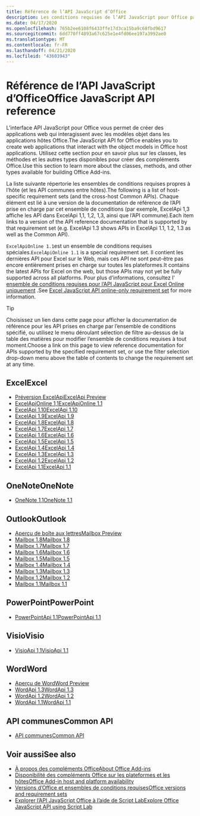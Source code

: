 ```yaml
---
title: Référence de l’API JavaScript d’Office
description: Les conditions requises de l’API JavaScript pour Office par hôte.
ms.date: 04/17/2020
ms.openlocfilehash: 765b2ee6108f6433ffe17d3ca15ba9c68fbd9617
ms.sourcegitcommit: 6dd770ff4893a67c625e1e4fd06ee197a3992ae0
ms.translationtype: MT
ms.contentlocale: fr-FR
ms.lasthandoff: 04/21/2020
ms.locfileid: "43603943"
---
```

# <a name="office-javascript-api-reference"></a><span data-ttu-id="dc9be-103">Référence de l’API JavaScript d’Office</span><span class="sxs-lookup"><span data-stu-id="dc9be-103">Office JavaScript API reference</span></span>

<span data-ttu-id="dc9be-104">L’interface API JavaScript pour Office vous permet de créer des applications web qui interagissent avec les modèles objet dans les applications hôtes Office.</span><span class="sxs-lookup"><span data-stu-id="dc9be-104">The JavaScript API for Office enables you to create web applications that interact with the object models in Office host applications.</span></span> <span data-ttu-id="dc9be-105">Utilisez cette section pour en savoir plus sur les classes, les méthodes et les autres types disponibles pour créer des compléments Office.</span><span class="sxs-lookup"><span data-stu-id="dc9be-105">Use this section to learn more about the classes, methods, and other types available for building Office Add-ins.</span></span>

<span data-ttu-id="dc9be-106">La liste suivante répertorie les ensembles de conditions requises propres à l’hôte (et les API communes entre hôtes).</span><span class="sxs-lookup"><span data-stu-id="dc9be-106">The following is a list of host-specific requirement sets (and the cross-host Common APIs).</span></span> <span data-ttu-id="dc9be-107">Chaque élément est lié à une version de la documentation de référence de l’API prise en charge par cet ensemble de conditions (par exemple, ExcelApi 1,3 affiche les API dans ExcelApi 1,1, 1,2, 1,3, ainsi que l’API commune).</span><span class="sxs-lookup"><span data-stu-id="dc9be-107">Each item links to a version of the API reference documentation that is supported by that requirement set (e.g. ExcelApi 1.3 shows APIs in ExcelApi 1.1, 1.2, 1.3 as well as the Common API).</span></span>

<span data-ttu-id="dc9be-108">`ExcelApiOnline 1.1`est un ensemble de conditions requises spéciales.</span><span class="sxs-lookup"><span data-stu-id="dc9be-108">`ExcelApiOnline 1.1` is a special requirement set.</span></span> <span data-ttu-id="dc9be-109">Il contient les dernières API pour Excel sur le Web, mais ces API ne sont peut-être pas encore entièrement prises en charge sur toutes les plateformes.</span><span class="sxs-lookup"><span data-stu-id="dc9be-109">It contains the latest APIs for Excel on the web, but those APIs may not yet be fully supported across all platforms.</span></span> <span data-ttu-id="dc9be-110">Pour plus d’informations, consultez l' [ensemble de conditions requises pour l’API JavaScript pour Excel Online uniquement](/office/dev/add-ins/reference/requirement-sets/excel-api-online-requirement-set) .</span><span class="sxs-lookup"><span data-stu-id="dc9be-110">See [Excel JavaScript API online-only requirement set](/office/dev/add-ins/reference/requirement-sets/excel-api-online-requirement-set) for more information.</span></span>

> [!TIP]
> <span data-ttu-id="dc9be-111">Choisissez un lien dans cette page pour afficher la documentation de référence pour les API prises en charge par l’ensemble de conditions spécifié, ou utilisez le menu déroulant sélection de filtre au-dessus de la table des matières pour modifier l’ensemble de conditions requises à tout moment.</span><span class="sxs-lookup"><span data-stu-id="dc9be-111">Choose a link on this page to view reference documentation for APIs supported by the specified requirement set, or use the filter selection drop-down menu above the table of contents to change the requirement set at any time.</span></span>

## <a name="excel"></a><span data-ttu-id="dc9be-112">Excel</span><span class="sxs-lookup"><span data-stu-id="dc9be-112">Excel</span></span>

- [<span data-ttu-id="dc9be-113">Préversion ExcelApi</span><span class="sxs-lookup"><span data-stu-id="dc9be-113">ExcelApi Preview</span></span>](/javascript/api/excel?view=excel-js-preview)
- [<span data-ttu-id="dc9be-114">ExcelApiOnline 1,1</span><span class="sxs-lookup"><span data-stu-id="dc9be-114">ExcelApiOnline 1.1</span></span>](/javascript/api/excel?view=excel-js-online)
- [<span data-ttu-id="dc9be-115">ExcelApi 1.10</span><span class="sxs-lookup"><span data-stu-id="dc9be-115">ExcelApi 1.10</span></span>](/javascript/api/excel?view=excel-js-1.10)
- [<span data-ttu-id="dc9be-116">ExcelApi 1.9</span><span class="sxs-lookup"><span data-stu-id="dc9be-116">ExcelApi 1.9</span></span>](/javascript/api/excel?view=excel-js-1.9)
- [<span data-ttu-id="dc9be-117">ExcelApi 1.8</span><span class="sxs-lookup"><span data-stu-id="dc9be-117">ExcelApi 1.8</span></span>](/javascript/api/excel?view=excel-js-1.8)
- [<span data-ttu-id="dc9be-118">ExcelApi 1.7</span><span class="sxs-lookup"><span data-stu-id="dc9be-118">ExcelApi 1.7</span></span>](/javascript/api/excel?view=excel-js-1.7)
- [<span data-ttu-id="dc9be-119">ExcelApi 1.6</span><span class="sxs-lookup"><span data-stu-id="dc9be-119">ExcelApi 1.6</span></span>](/javascript/api/excel?view=excel-js-1.6)
- [<span data-ttu-id="dc9be-120">ExcelApi 1.5</span><span class="sxs-lookup"><span data-stu-id="dc9be-120">ExcelApi 1.5</span></span>](/javascript/api/excel?view=excel-js-1.5)
- [<span data-ttu-id="dc9be-121">ExcelApi 1.4</span><span class="sxs-lookup"><span data-stu-id="dc9be-121">ExcelApi 1.4</span></span>](/javascript/api/excel?view=excel-js-1.4)
- [<span data-ttu-id="dc9be-122">ExcelApi 1.3</span><span class="sxs-lookup"><span data-stu-id="dc9be-122">ExcelApi 1.3</span></span>](/javascript/api/excel?view=excel-js-1.3)
- [<span data-ttu-id="dc9be-123">ExcelApi 1.2</span><span class="sxs-lookup"><span data-stu-id="dc9be-123">ExcelApi 1.2</span></span>](/javascript/api/excel?view=excel-js-1.2)
- [<span data-ttu-id="dc9be-124">ExcelApi 1.1</span><span class="sxs-lookup"><span data-stu-id="dc9be-124">ExcelApi 1.1</span></span>](/javascript/api/excel?view=excel-js-1.1)

## <a name="onenote"></a><span data-ttu-id="dc9be-125">OneNote</span><span class="sxs-lookup"><span data-stu-id="dc9be-125">OneNote</span></span>

- [<span data-ttu-id="dc9be-126">OneNote 1,1</span><span class="sxs-lookup"><span data-stu-id="dc9be-126">OneNote 1.1</span></span>](/javascript/api/onenote?view=onenote-js-1.1)

## <a name="outlook"></a><span data-ttu-id="dc9be-127">Outlook</span><span class="sxs-lookup"><span data-stu-id="dc9be-127">Outlook</span></span>

- [<span data-ttu-id="dc9be-128">Aperçu de boîte aux lettres</span><span class="sxs-lookup"><span data-stu-id="dc9be-128">Mailbox Preview</span></span>](/javascript/api/outlook?view=outlook-js-preview)
- [<span data-ttu-id="dc9be-129">Mailbox 1.8</span><span class="sxs-lookup"><span data-stu-id="dc9be-129">Mailbox 1.8</span></span>](/javascript/api/outlook?view=outlook-js-1.8)
- [<span data-ttu-id="dc9be-130">Mailbox 1.7</span><span class="sxs-lookup"><span data-stu-id="dc9be-130">Mailbox 1.7</span></span>](/javascript/api/outlook?view=outlook-js-1.7)
- [<span data-ttu-id="dc9be-131">Mailbox 1.6</span><span class="sxs-lookup"><span data-stu-id="dc9be-131">Mailbox 1.6</span></span>](/javascript/api/outlook?view=outlook-js-1.6)
- [<span data-ttu-id="dc9be-132">Mailbox 1.5</span><span class="sxs-lookup"><span data-stu-id="dc9be-132">Mailbox 1.5</span></span>](/javascript/api/outlook?view=outlook-js-1.5)
- [<span data-ttu-id="dc9be-133">Mailbox 1.4</span><span class="sxs-lookup"><span data-stu-id="dc9be-133">Mailbox 1.4</span></span>](/javascript/api/outlook?view=outlook-js-1.4)
- [<span data-ttu-id="dc9be-134">Mailbox 1.3</span><span class="sxs-lookup"><span data-stu-id="dc9be-134">Mailbox 1.3</span></span>](/javascript/api/outlook?view=outlook-js-1.3)
- [<span data-ttu-id="dc9be-135">Mailbox 1.2</span><span class="sxs-lookup"><span data-stu-id="dc9be-135">Mailbox 1.2</span></span>](/javascript/api/outlook?view=outlook-js-1.2)
- [<span data-ttu-id="dc9be-136">Mailbox 1.1</span><span class="sxs-lookup"><span data-stu-id="dc9be-136">Mailbox 1.1</span></span>](/javascript/api/outlook?view=outlook-js-1.1)

## <a name="powerpoint"></a><span data-ttu-id="dc9be-137">PowerPoint</span><span class="sxs-lookup"><span data-stu-id="dc9be-137">PowerPoint</span></span>

- [<span data-ttu-id="dc9be-138">PowerPointApi 1.1</span><span class="sxs-lookup"><span data-stu-id="dc9be-138">PowerPointApi 1.1</span></span>](/javascript/api/powerpoint?view=powerpoint-js-1.1)

## <a name="visio"></a><span data-ttu-id="dc9be-139">Visio</span><span class="sxs-lookup"><span data-stu-id="dc9be-139">Visio</span></span>

- [<span data-ttu-id="dc9be-140">VisioApi 1,1</span><span class="sxs-lookup"><span data-stu-id="dc9be-140">VisioApi 1.1</span></span>](/javascript/api/visio?view=visio-js-1.1)

## <a name="word"></a><span data-ttu-id="dc9be-141">Word</span><span class="sxs-lookup"><span data-stu-id="dc9be-141">Word</span></span>

- [<span data-ttu-id="dc9be-142">Aperçu de Word</span><span class="sxs-lookup"><span data-stu-id="dc9be-142">Word Preview</span></span>](/javascript/api/word?view=word-js-preview)
- [<span data-ttu-id="dc9be-143">WordApi 1.3</span><span class="sxs-lookup"><span data-stu-id="dc9be-143">WordApi 1.3</span></span>](/javascript/api/word?view=word-js-1.3)
- [<span data-ttu-id="dc9be-144">WordApi 1.2</span><span class="sxs-lookup"><span data-stu-id="dc9be-144">WordApi 1.2</span></span>](/javascript/api/word?view=word-js-1.2)
- [<span data-ttu-id="dc9be-145">WordApi 1.1</span><span class="sxs-lookup"><span data-stu-id="dc9be-145">WordApi 1.1</span></span>](/javascript/api/word?view=word-js-1.1)

## <a name="common-api"></a><span data-ttu-id="dc9be-146">API communes</span><span class="sxs-lookup"><span data-stu-id="dc9be-146">Common API</span></span>

- [<span data-ttu-id="dc9be-147">API communes</span><span class="sxs-lookup"><span data-stu-id="dc9be-147">Common API</span></span>](/javascript/api/office?view=common-js)

## <a name="see-also"></a><span data-ttu-id="dc9be-148">Voir aussi</span><span class="sxs-lookup"><span data-stu-id="dc9be-148">See also</span></span>

- [<span data-ttu-id="dc9be-149">À propos des compléments Office</span><span class="sxs-lookup"><span data-stu-id="dc9be-149">About Office Add-ins</span></span>](/office/dev/add-ins/overview)
- [<span data-ttu-id="dc9be-150">Disponibilité des compléments Office sur les plateformes et les hôtes</span><span class="sxs-lookup"><span data-stu-id="dc9be-150">Office Add-in host and platform availability</span></span>](/office/dev/add-ins/overview/office-add-in-availability)
- [<span data-ttu-id="dc9be-151">Versions d’Office et ensembles de conditions requises</span><span class="sxs-lookup"><span data-stu-id="dc9be-151">Office versions and requirement sets</span></span>](/office/dev/add-ins/develop/office-versions-and-requirement-sets)
- [<span data-ttu-id="dc9be-152">Explorer l’API JavaScript Office à l’aide de Script Lab</span><span class="sxs-lookup"><span data-stu-id="dc9be-152">Explore Office JavaScript API using Script Lab</span></span>](/office/dev/add-ins/overview/explore-with-script-lab)

